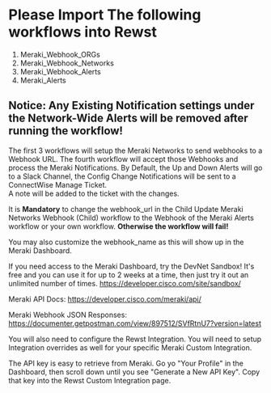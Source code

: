 # Please Import The following workflows into Rewst
1. Meraki_Webhook_ORGs
2. Meraki_Webhook_Networks
3. Meraki_Webhook_Alerts
4. Meraki_Alerts

## Notice: Any Existing Notification settings under the Network-Wide Alerts will be removed after running the workflow! 

The first 3 workflows will setup the Meraki Networks to send webhooks to a Webhook URL. The fourth workflow will accept those Webhooks and process the Meraki Notifications.
By Default, the Up and Down Alerts will go to a Slack Channel, the Config Change Notifications will be sent to a ConnectWise Manage Ticket.  
A note will be added to the ticket with the changes. 

It is **Mandatory** to change the webhook_url in the Child Update Meraki Networks Webhook (Child) workflow to the Webhook of the Meraki Alerts workflow or your own workflow. 
**Otherwise the workflow will fail!**

You may also customize the webhook_name as this will show up in the Meraki Dashboard. 

If you need access to the Meraki Dashboard, try the DevNet Sandbox! It's free and you can use it for up to 2 weeks at a time, then just try it out an unlimited number of times.
https://developer.cisco.com/site/sandbox/

Meraki API Docs:
https://developer.cisco.com/meraki/api/

Meraki Webhook JSON Responses:
https://documenter.getpostman.com/view/897512/SVfRtnU7?version=latest

You will also need to configure the Rewst Integration. You will need to setup Integration overrides as well for your specific Meraki Custom Integration.




The API key is easy to retrieve from Meraki. Go yo "Your Profile" in the Dashboard, then scroll down until you see "Generate a New API Key". Copy that key into the Rewst Custom Integration page. 
